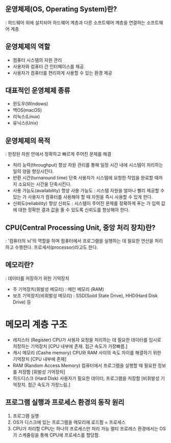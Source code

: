 ## 운영체제(OS, Operating System)란?
: 하드웨어 위에 설치되어 하드웨어 계층과 다른 소프트웨어 계층을 연결하는 소프트웨어 계층


## 운영체제의 역할
- 컴퓨터 시스템의 자원 관리
- 사용자와 컴퓨터 간 인터페이스를 제공
- 사용자가 컴퓨터를 편리하게 사용할 수 있는 환경 제공

## 대표적인 운영체제 종류
- 윈도우(Windows)
- 맥OS(macOS)
- 리눅스(Linux)
- 유닉스(Unix)

## 운영체제의 목적
: 한정된 자원 안에서 정확하고 빠르게 주어진 문제를 해결
- 처리 능력(throughput) 향상
자원 관리를 통해 일정 시간 내에 시스템이 처리하는 일의 양을 향상시킨다.
- 반환 시간(turnaround time) 단축
사용자가 시스템에 요청한 작업을 완료할 때까지 소요되는 시간을 단축시킨다.
- 사용 가능도(availability) 향상
사용 가능도 : 시스템 자원을 얼마나 빨리 제공할 수 있는 가
사용자가 컴퓨터를 사용해야 할 때 자원을 즉시 사용할 수 있게 한다.
- 신뢰도(reliability) 향상
신뢰도 : 시스템이 주어진 문제를 정확하게 푸는 가
입력 값에 대한 정확한 결과 값을 줄 수 있도록 신뢰도를 향상해야 한다.

## CPU(Central Processing Unit, 중앙 처리 장치)란?
: '컴퓨터의 뇌'의 역할을 하며 컴퓨터에서 프로그램을 실행하는 데 필요한 연산을 처리하고 수행한다.
프로세서(processor)라고도 한다.

## 메모리란?
: 데이터를 저장하기 위한 기억장치
- 주 기억장치(휘발성 메모리)
: 메인 메모리 (RAM)
- 보조 기억장치(비휘발성 메모리)
: SSD(Soild State Drive), HHD(Hard Disk Drive) 등

# 메모리 계층 구조
- 레지스터 (Register)
CPU가 사용자 요청을 처리하는 데 필요한 데이터를 임시로 저장하는 기억장치
[CPU 내부에 존재. 접근 속도가 가장빠름.]
- 캐시 메모리 (Cashe memory)
CPU와 RAM 사이의 속도 차이를 해결하기 위한 기억장치
[CPU 내부에 존재]
- RAM (Random Access Memory)
컴퓨터에서 프로그램을 실행할 때 필요한 정보를 저장함
[휘발성 기억장치]
- 하드디스크 (Hard Disk)
사용자가 필요한 데이터, 프로그램을 저장함
[비휘발성 기억장치. 접근 속도가 가장느림.]


## 프로그램 실행과 프로세스 환경의 동작 원리
1. 프로그램 실행
2. OS가 디스크에 있는 프로그램을 메모리에 로드함 = 프로세스
3. CPU가 처리함
CPU는 하나의 프로세스만 처리 가능
멀티 프로레스 환경에서는 OS가 스케줄링을 통해 CPU에 프로세스를 할당함.